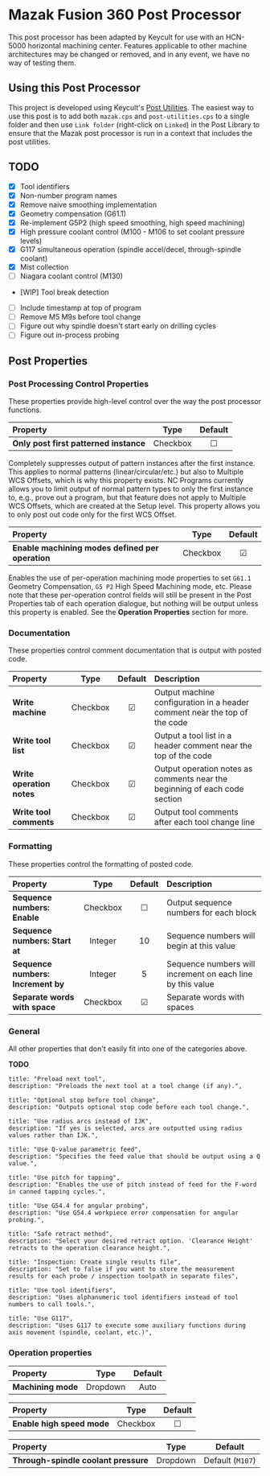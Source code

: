 # Mazak Fusion 360 Post Processor

This post processor has been adapted by Keycult for use with an HCN-5000 horizontal machining center. Features applicable to other machine architectures may be changed or removed, and in any event, we have no way of testing them.

## Using this Post Processor

This project is developed using Keycult's [Post Utilities](https://github.com/keycult/post-utilities). The easiest way to use this post is to add both `mazak.cps` and `post-utilities.cps` to a single folder and then use `Link folder` (right-click on `Linked`) in the Post Library to ensure that the Mazak post processor is run in a context that includes the post utilities.

## TODO

- [x] Tool identifiers
- [x] Non-number program names
- [x] Remove naive smoothing implementation
- [x] Geometry compensation (G61.1)
- [x] Re-implement G5P2 (high speed smoothing, high speed machining)
- [x] High pressure coolant control (M100 - M106 to set coolant pressure levels)
- [x] G117 simultaneous operation (spindle accel/decel, through-spindle coolant)
- [x] Mist collection
- [ ] Niagara coolant control (M130)
- [WIP] Tool break detection
- [ ] Include timestamp at top of program
- [ ] Remove M5 M9s before tool change
- [ ] Figure out why spindle doesn't start early on drilling cycles
- [ ] Figure out in-process probing

## Post Properties

### Post Processing Control Properties

These properties provide high-level control over the way the post processor functions.

| Property | Type | Default |
| :--- | :---: | :---: |
| **Only post first patterned instance** | Checkbox | ☐ |

Completely suppresses output of pattern instances after the first instance. This applies to normal patterns (linear/circular/etc.) but also to Multiple WCS Offsets, which is why this property exists. NC Programs currently allows you to limit output of normal pattern types to only the first instance to, e.g., prove out a program, but that feature does not apply to Multiple WCS Offsets, which are created at the Setup level. This property allows you to only post out code only for the first WCS Offset.

| Property | Type | Default |
| :--- | :---: | :---: |
| **Enable machining modes defined per operation** | Checkbox | ☑ |

Enables the use of per-operation machining mode properties to set `G61.1` Geometry Compensation, `G5 P2` High Speed Machining mode, etc. Please note that these per-operation control fields will still be present in the Post Properties tab of each operation dialogue, but nothing will be output unless this property is enabled. See the **Operation Properties** section for more.

### Documentation

These properties control comment documentation that is output with posted code.

| Property | Type | Default | Description |
| :--- | :---: | :---: | :--- |
| **Write machine** | Checkbox | ☑ | Output machine configuration in a header comment near the top of the code |
| **Write tool list** | Checkbox | ☑ | Output a tool list in a header comment near the top of the code |
| **Write operation notes** | Checkbox | ☑ | Output operation notes as comments near the beginning of each code section |
| **Write tool comments** | Checkbox | ☑ | Output tool comments after each tool change line |

### Formatting

These properties control the formatting of posted code.

| Property | Type | Default | Description |
| :--- | :---: | :---: | :--- |
| **Sequence numbers: Enable** | Checkbox | ☐ | Output sequence numbers for each block |
| **Sequence numbers: Start at** | Integer | 10 | Sequence numbers will begin at this value |
| **Sequence numbers: Increment by** | Integer | 5 | Sequence numbers will increment on each line by this value |
| **Separate words with space** | Checkbox | ☑ | Separate words with spaces |

### General

All other properties that don't easily fit into one of the categories above.

**TODO**

    title: "Preload next tool",
    description: "Preloads the next tool at a tool change (if any).",

    title: "Optional stop before tool change",
    description: "Outputs optional stop code before each tool change.",

    title: "Use radius arcs instead of IJK",
    description: "If yes is selected, arcs are outputted using radius values rather than IJK.",

    title: "Use Q-value parametric feed",
    description: "Specifies the feed value that should be output using a Q value.",

    title: "Use pitch for tapping",
    description: "Enables the use of pitch instead of feed for the F-word in canned tapping cycles.",

    title: "Use G54.4 for angular probing",
    description: "Use G54.4 workpiece error compensation for angular probing.",

    title: "Safe retract method",
    description: "Select your desired retract option. 'Clearance Height' retracts to the operation clearance height.",

    title: "Inspection: Create single results file",
    description: "Set to false if you want to store the measurement results for each probe / inspection toolpath in separate files",

    title: "Use tool identifiers",
    description: "Uses alphanumeric tool identifiers instead of tool numbers to call tools.",

    title: "Use G117",
    description: "Uses G117 to execute some auxiliary functions during axis movement (spindle, coolant, etc.)",

### Operation properties

| Property | Type | Default |
| :--- | :---: | :---: |
| **Machining mode** | Dropdown | Auto |

| Property | Type | Default |
| :--- | :---: | :---: |
| **Enable high speed mode** | Checkbox | ☐ |

| Property | Type | Default |
| :--- | :---: | :---: |
| **Through-spindle coolant pressure** | Dropdown | Default (`M107`) |
